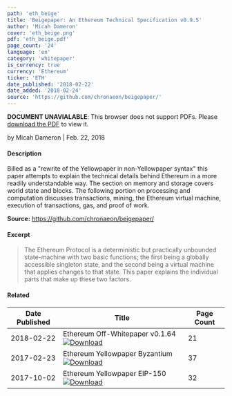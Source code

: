 ```yaml
---
path: 'eth_beige'
title: 'Beigepaper: An Ethereum Technical Specification v0.9.5'
author: 'Micah Dameron'
cover: 'eth_beige.png'
pdf: 'eth_beige.pdf'
page_count: '24'
language: 'en'
category: 'whitepaper'
is_currency: true
currency: 'Ethereum'
ticker: 'ETH'
date_published: '2018-02-22'
date_added: '2018-02-24'
source: 'https://github.com/chronaeon/beigepaper/'
---
```


<object class="pdf_embed" data="/assets/pdf/eth_beige.pdf" type="application/pdf" width="100%" height="100%">
   <p><b>DOCUMENT UNAVIALABLE</b>: This browser does not support PDFs. Please <a href="/assets/pdf/eth_beige.pdf">download the PDF</a> to view it.</p>
</object>

by Micah Dameron | Feb. 22, 2018

#### Description
Billed as a "rewrite of the Yellowpaper in non-Yellowpaper syntax" this paper attempts to explain the technical details behind Ethereum in a more readily understandable way. The section on memory and storage covers world state and blocks. The following portion on processing and computation discusses transactions, mining, the Ethereum virtual machine, execution of transactions, gas, and proof of work.

**Source:** https://github.com/chronaeon/beigepaper/

#### Excerpt
> The Ethereum Protocol is a deterministic but practically unbounded state-machine with two basic functions; the first being a globally accessible singleton state, and the second being a virtual machine that applies changes to that state. This paper explains the individual parts that make up these two factors.

#### Related
Date Published | Title                                                                          | Page Count
---------------|--------------------------------------------------------------------------------|------------
2018-02-22     | Ethereum Off-Whitepaper v0.1.64 [![Download](/assets/download_cloud.svg)](/assets/pdf/eth_off_white.pdf) | 21
2017-02-23     | Ethereum Yellowpaper Byzantium [![Download](/assets/download_cloud.svg)](/assets/pdf/eth_yellow_byzantium.pdf) | 37
2017-10-02     | Ethereum Yellowpaper EIP-150 [![Download](/assets/download_cloud.svg)](/assets/pdf/eth_yellow_eip150.pdf) | 32
